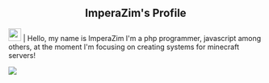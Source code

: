 
<h2 align="center">ImperaZim's Profile</h2>

<img src="https://cdn.discordapp.com/emojis/644950871871979537.png?size=2048" width="25px"></img> | Hello, my name is ImperaZim I'm a php programmer, javascript among others, at the moment I'm focusing on creating systems for minecraft servers!

<div id="github-readme-stats">
 <img src="https://github-readme-stats.vercel.app/api/?username=ImperaZim&show_icons=true&hide_border=true&theme=midnight-purple&count_private=true">
</div>